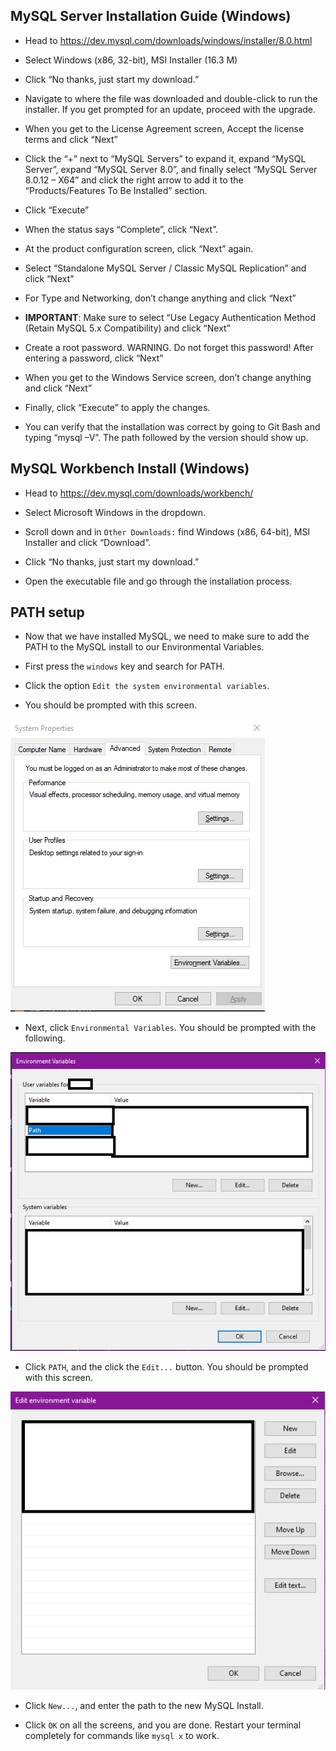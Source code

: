 ## MySQL Server Installation Guide (Windows)

* Head to <https://dev.mysql.com/downloads/windows/installer/8.0.html>

* Select Windows (x86, 32-bit), MSI Installer (16.3 M)

* Click “No thanks, just start my download.”

* Navigate to where the file was downloaded and double-click to run the installer. If you get prompted for an update, proceed with the upgrade.

* When you get to the License Agreement screen, Accept the license terms and click “Next”

* Click the “+” next to “MySQL Servers” to expand it, expand “MySQL Server”, expand “MySQL Server 8.0”, and finally select “MySQL Server 8.0.12 – X64” and click the right arrow to add it to the “Products/Features To Be Installed” section.

* Click “Execute”

* When the status says “Complete”, click “Next”.

* At the product configuration screen, click “Next” again.

* Select “Standalone MySQL Server / Classic MySQL Replication” and click “Next”

* For Type and Networking, don’t change anything and click “Next”

* **IMPORTANT**: Make sure to select “Use Legacy Authentication Method (Retain MySQL 5.x Compatibility) and click “Next”

* Create a root password. WARNING. Do not forget this password! After entering a password, click “Next”

* When you get to the Windows Service screen, don’t change anything and click “Next”

* Finally, click “Execute” to apply the changes.

* You can verify that the installation was correct by going to Git Bash and typing “mysql –V”. The path followed by the version should show up.

## MySQL Workbench Install (Windows)

* Head to <https://dev.mysql.com/downloads/workbench/>

* Select Microsoft Windows in the dropdown.

* Scroll down and in `Other Downloads:` find Windows (x86, 64-bit), MSI Installer and click “Download”.

* Click “No thanks, just start my download.”

* Open the executable file and go through the installation process.

## PATH setup

* Now that we have installed MySQL, we need to make sure to add the PATH to the MySQL install to our Environmental Variables.

* First press the `windows` key and search for PATH.

* Click the option `Edit the system environmental variables`.

* You should be prompted with this screen.

![Edit System Environmental Variables](./images/SystemProperties.png)

* Next, click `Environmental Variables`. You should be prompted with the following.

![Environmental Variables](./images/EnvironmentVariables.png)

* Click `PATH`, and the click the `Edit...` button. You should be prompted with this screen.

![Edit...](./images/Edit.png)

* Click `New...`, and enter the path to the new MySQL Install. 

* Click `OK` on all the screens, and you are done. Restart your terminal completely for commands like `mysql x` to work.
